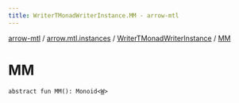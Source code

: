 ```yaml
---
title: WriterTMonadWriterInstance.MM - arrow-mtl
---
```


[arrow-mtl](../../index.html) / [arrow.mtl.instances](../index.html) / [WriterTMonadWriterInstance](index.html) / [MM](./-m-m.html)

# MM

`abstract fun MM(): Monoid<`[`W`](index.html#W)`>`